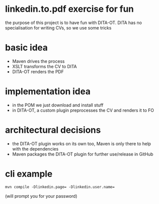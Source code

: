 # linkedin.to.pdf exercise for fun

the purpose of this project is to have fun with DITA-OT. DITA has no specialisation for writing CVs, so we use some tricks

# basic idea

* Maven drives the process
* XSLT transforms the CV to DITA
* DITA-OT renders the PDF

# implementation idea

* in the POM we just download and install stuff
* in DITA-OT, a custom plugin preprocesses the CV and renders it to FO

# architectural decisions

* the DITA-OT plugin works on its own too, Maven is only there to help with the dependencies
* Maven packages the DITA-OT plugin for further use/release in GitHub

# cli example

    mvn compile -Dlinkedin.page= -Dlinkedin.user.name=

(will prompt you for your password)
